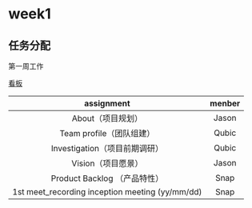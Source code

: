 # week1

## 任务分配

第一周工作

[看板](https://tower.im/projects/af4ce6bbfe2e4cac9201496f80d949c3/)

|assignment| menber|
|:-:|:-:|
|About（项目规划）|Jason|
|Team profile（团队组建）|Qubic|
|Investigation（项目前期调研）|Qubic|
|Vision（项目愿景）|Jason|
|Product Backlog （产品特性）|Snap|
|1st meet_recording inception meeting (yy/mm/dd)|Snap|
